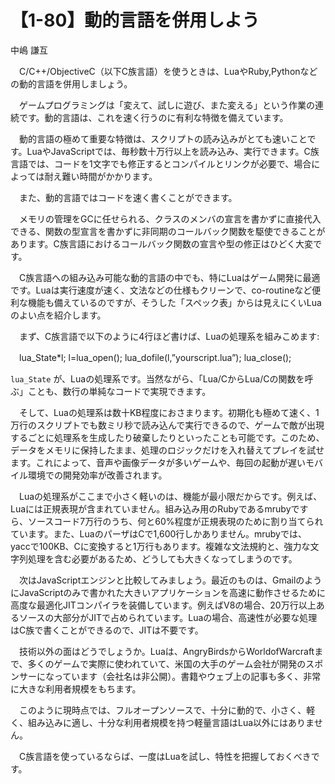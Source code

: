 # 【1-80】動的言語を併用しよう

<div class="author">中嶋 謙互</div>

　C/C++/ObjectiveC（以下C族言語）を使うときは、LuaやRuby,Pythonなどの動的言語を併用しましょう。

　ゲームプログラミングは「変えて、試しに遊び、また変える」という作業の連続です。動的言語は、これを速く行うのに有利な特徴を備えています。

　動的言語の極めて重要な特徴は、スクリプトの読み込みがとても速いことです。LuaやJavaScriptでは、毎秒数十万行以上を読み込み、実行できます。C族言語では、コードを1文字でも修正するとコンパイルとリンクが必要で、場合によっては耐え難い時間がかかります。

　また、動的言語ではコードを速く書くことができます。

　メモリの管理をGCに任せられる、クラスのメンバの宣言を書かずに直接代入できる、関数の型宣言を書かずに非同期のコールバック関数を駆使できることがあります。C族言語におけるコールバック関数の宣言や型の修正はひどく大変です。

　C族言語への組み込み可能な動的言語の中でも、特にLuaはゲーム開発に最適です。Luaは実行速度が速く、文法などの仕様もクリーンで、co-routineなど便利な機能も備えているのですが、そうした「スペック表」からは見えにくいLuaのよい点を紹介します。

　まず、C族言語で以下のように4行ほど書けば、Luaの処理系を組みこめます:

　lua_State*l; l=lua_open(); lua_dofile(l,”yourscript.lua”); lua_close();

`lua_State` が、Luaの処理系です。当然ながら、「Lua/CからLua/Cの関数を呼ぶ」ことも、数行の単純なコードで実現できます。

　そして、Luaの処理系は数十KB程度におさまります。初期化も極めて速く、1万行のスクリプトでも数ミリ秒で読み込んで実行できるので、ゲームで敵が出現するごとに処理系を生成したり破棄したりといったことも可能です。このため、データをメモリに保持したまま、処理のロジックだけを入れ替えてプレイを試せます。これによって、音声や画像データが多いゲームや、毎回の起動が遅いモバイル環境での開発効率が改善されます。

　Luaの処理系がここまで小さく軽いのは、機能が最小限だからです。例えば、Luaには正規表現が含まれていません。組み込み用のRubyであるmrubyですら、ソースコード7万行のうち、何と60%程度が正規表現のために割り当てられています。また、LuaのパーザはCで1,600行しかありません。mrubyでは、yaccで100KB、Cに変換すると1万行もあります。複雑な文法規約と、強力な文字列処理を含む必要があるため、どうしても大きくなってしまうのです。

　次はJavaScriptエンジンと比較してみましょう。最近のものは、GmailのようにJavaScriptのみで書かれた大きいアプリケーションを高速に動作させるために高度な最適化JITコンパイラを装備しています。例えばV8の場合、20万行以上あるソースの大部分がJITで占められています。Luaの場合、高速性が必要な処理はC族で書くことができるので、JITは不要です。

　技術以外の面はどうでしょうか。Luaは、AngryBirdsからWorldofWarcraftまで、多くのゲームで実際に使われていて、米国の大手のゲーム会社が開発のスポンサーになっています（会社名は非公開）。書籍やウェブ上の記事も多く、非常に大きな利用者規模をもちます。

　このように現時点では、フルオープンソースで、十分に動的で、小さく、軽く、組み込みに適し、十分な利用者規模を持つ軽量言語はLua以外にはありません。

　C族言語を使っているならば、一度はLuaを試し、特性を把握しておくべきです。
 